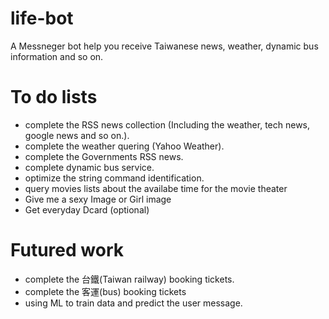 # life-bot
A Messneger bot help you receive Taiwanese news, weather, dynamic bus information and so on.

# To do lists
- complete the RSS news collection (Including the weather, tech news, google news and so on.).
- complete the weather quering (Yahoo Weather).
- complete the Governments RSS news.
- complete dynamic bus service.
- optimize the string command identification.
- query movies lists about the availabe time for the movie theater
- Give me a sexy Image or Girl image
- Get everyday Dcard (optional)

# Futured work
- complete the 台鐵(Taiwan railway) booking tickets.
- complete the 客運(bus) booking tickets
- using ML to train data and predict the user message.
